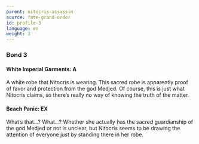 ```yaml
---
parent: nitocris-assassin
source: fate-grand-order
id: profile-3
language: en
weight: 3
---
```


### Bond 3

#### White Imperial Garments: A

A white robe that Nitocris is wearing.
This sacred robe is apparently proof of favor and protection from the god Medjed. Of course, this is just what Nitocris claims, so there’s really no way of knowing the truth of the matter.

#### Beach Panic: EX

What’s that…?
What…?
Whether she actually has the sacred guardianship of the god Medjed or not is unclear, but Nitocris seems to be drawing the attention of everyone just by standing there in her robe.
